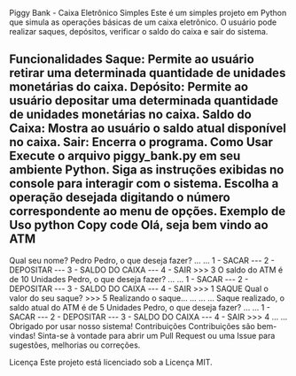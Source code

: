 Piggy Bank - Caixa Eletrônico Simples
Este é um simples projeto em Python que simula as operações básicas de um caixa eletrônico. O usuário pode realizar saques, depósitos, verificar o saldo do caixa e sair do sistema.

Funcionalidades
Saque: Permite ao usuário retirar uma determinada quantidade de unidades monetárias do caixa.
Depósito: Permite ao usuário depositar uma determinada quantidade de unidades monetárias no caixa.
Saldo do Caixa: Mostra ao usuário o saldo atual disponível no caixa.
Sair: Encerra o programa.
Como Usar
Execute o arquivo piggy_bank.py em seu ambiente Python.
Siga as instruções exibidas no console para interagir com o sistema.
Escolha a operação desejada digitando o número correspondente ao menu de opções.
Exemplo de Uso
python
Copy code
Olá, seja bem vindo ao ATM
--------------------
Qual seu nome? Pedro
Pedro, o que deseja fazer?
...
...
1 - SACAR --- 2 - DEPOSITAR --- 3 - SALDO DO CAIXA --- 4 - SAIR >>> 3
O saldo do ATM é de  10 Unidades
Pedro, o que deseja fazer?
...
...
1 - SACAR --- 2 - DEPOSITAR --- 3 - SALDO DO CAIXA --- 4 - SAIR >>> 1
SAQUE
Qual o valor do seu saque? >>> 5
Realizando o saque...
...
...
...
Saque realizado, o saldo atual do ATM é de 5 Unidades
Pedro, o que deseja fazer?
...
...
1 - SACAR --- 2 - DEPOSITAR --- 3 - SALDO DO CAIXA --- 4 - SAIR >>> 4
...
...
Obrigado por usar nosso sistema!
Contribuições
Contribuições são bem-vindas! Sinta-se à vontade para abrir um Pull Request ou uma Issue para sugestões, melhorias ou correções.

Licença
Este projeto está licenciado sob a Licença MIT.
